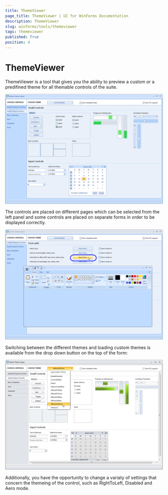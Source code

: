 ```yaml
---
title: ThemeViewer
page_title: ThemeViewer | UI for WinForms Documentation
description: ThemeViewer
slug: winforms/tools/themeviewer
tags: themeviewer
published: True
position: 4
---
```


# ThemeViewer

ThemeViewer is a tool that gives you the ability to preview a custom or a predifined theme for all themable controls of the suite.

![tools-themeviewer 001](images/tools-themeviewer001.png)

The controls are placed on different pages which can be selected from the left panel and some controls are placed on separate forms in order to be displayed correctly.

![tools-themeviewer 002](images/tools-themeviewer002.png)

Switching between the different themes and loading custom themes is available from the drop down button on the top of the form:

![tools-themeviewer 003](images/tools-themeviewer003.png)

Additionally, you have the opportunity to change a variaty of settings that concern the themeing of the control, such as RightToLeft, Disabled and Aero mode.
